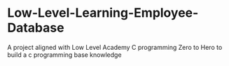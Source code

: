 # Low-Level-Learning-Employee-Database
A project aligned with Low Level Academy C programming Zero to Hero to build a c programming base knowledge
